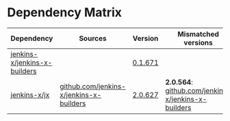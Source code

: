 # Dependency Matrix

Dependency | Sources | Version | Mismatched versions
---------- | ------- | ------- | -------------------
[jenkins-x/jenkins-x-builders](https://github.com/jenkins-x/jenkins-x-builders.git) |  | [0.1.671]() | 
[jenkins-x/jx](https://github.com/jenkins-x/jx.git) | [github.com/jenkins-x/jenkins-x-builders](https://github.com/jenkins-x/jenkins-x-builders) | [2.0.627](https://github.com/jenkins-x/jx/releases/tag/v2.0.627) | **2.0.564**: [github.com/jenkins-x/jenkins-x-builders](https://github.com/jenkins-x/jenkins-x-builders)
